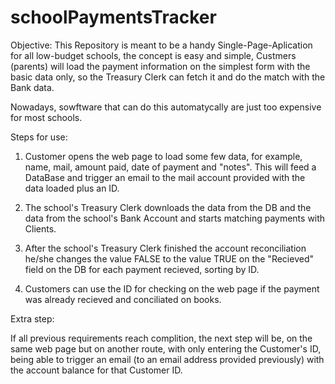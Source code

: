 # schoolPaymentsTracker
Objective:
This Repository is meant to be a handy Single-Page-Aplication for all low-budget schools, the concept is easy and simple, Custmers (parents) will load the payment information on the simplest form with the basic data only, so the Treasury Clerk can fetch it and do the match with the Bank data. 

Nowadays, sowftware that can do this automatycally are just too expensive for most schools.


Steps for use:

1. Customer opens the web page to load some few data, for example, name, mail, amount paid, date of payment and "notes". This will feed a DataBase and trigger an email to the mail account provided with the data loaded plus an ID.

2. The school's Treasury Clerk downloads the data from the DB and the data from the school's Bank Account and starts matching payments with Clients.

3. After the school's Treasury Clerk finished the account reconciliation he/she changes the value FALSE to the value TRUE on the "Recieved" field on the DB for each payment recieved, sorting by ID.

4. Customers can use the ID for checking on the web page if the payment was already recieved and conciliated on books.


Extra step:

If all previous requirements reach complition, the next step will be, on the same web page but on another route, with only entering the Customer's ID, being able to trigger an email (to an email address provided previously) with the account balance for that Customer ID.